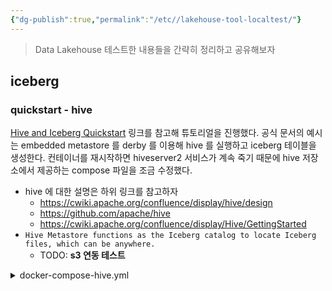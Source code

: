```yaml
---
{"dg-publish":true,"permalink":"/etc//lakehouse-tool-localtest/"}
---
```


> Data Lakehouse 테스트한 내용들을 간략히 정리하고 공유해보자

## iceberg

### quickstart - hive

[Hive and Iceberg Quickstart](https://iceberg.apache.org/hive-quickstart/) 링크를 참고해 튜토리얼을 진행했다. 공식 문서의 예시는 embedded metastore 를 derby 를 이용해 hive 를 실행하고 iceberg 테이블을 생성한다. 컨테이너를 재시작하면 hiveserver2 서비스가 계속 죽기 때문에 hive 저장소에서 제공하는 compose 파일을 조금 수정했다.

- hive 에 대한 설명은 하위 링크를 참고하자
    - https://cwiki.apache.org/confluence/display/hive/design
    - https://github.com/apache/hive
    - https://cwiki.apache.org/confluence/display/Hive/GettingStarted
- `Hive Metastore functions as the Iceberg catalog to locate Iceberg files, which can be anywhere.`
    - TODO: **s3 연동 테스트**

<details>
<summary>docker-compose-hive.yml</summary>
```yaml
version: '3.9'
name: iceberg-hive-quickstart
services:
  postgres:
    image: postgres
    restart: unless-stopped
    container_name: postgres
    hostname: postgres
    environment:
      POSTGRES_DB: 'metastore_db'
      POSTGRES_USER: 'hive'
      POSTGRES_PASSWORD: 'password'
    ports:
      - '5432:5432'
    volumes:
      - hive-db:/var/lib/postgresql

  metastore:
    image: apache/hive:4.0.0-alpha-1
    depends_on:
      - postgres
    restart: unless-stopped
    container_name: metastore
    hostname: metastore
    environment:
      DB_DRIVER: postgres
      SERVICE_NAME: 'metastore'
      SERVICE_OPTS: '-Xmx1G -Djavax.jdo.option.ConnectionDriverName=org.postgresql.Driver
                     -Djavax.jdo.option.ConnectionURL=jdbc:postgresql://postgres:5432/metastore_db
                     -Djavax.jdo.option.ConnectionUserName=hive
                     -Djavax.jdo.option.ConnectionPassword=password'
    ports:
        - '9083:9083'
    volumes:
        - warehouse:/opt/hive/data/warehouse

  hiveserver2:
    image: apache/hive:4.0.0-alpha-1
    depends_on:
      - metastore
    restart: unless-stopped
    container_name: hiveserver2
    environment:
      HIVE_SERVER2_THRIFT_PORT: 10000
      SERVICE_OPTS: '-Xmx1G -Dhive.metastore.uris=thrift://metastore:9083'
      IS_RESUME: 'true'
      SERVICE_NAME: 'hiveserver2'
    ports:
      - '10000:10000'
      - '10002:10002'
    volumes:
      - warehouse:/opt/hive/data/warehouse

volumes:
  hive-db:
  warehouse:
```

</details>

iceberg 테이블 포맷으로 테이블을 생성하기 전 data directory 는 다음과 같다.

```bash
hive@9cb7504b7cc7:/opt/hive/data/warehouse$ pwd
/opt/hive/data/warehouse
hive@9cb7504b7cc7:/opt/hive/data/warehouse$ ls -alF
total 0
drwxr-xr-x 1 hive root  0 Aug 25 12:35 ./
drwxr-xr-x 1 root root 18 Aug 25 12:35 ../
```

nyc 데이터베이스를 생성하고 taxis 테이블을 생성하면 data directory 에 다음과 같은 파일들이 쌓인다.

```sql
CREATE DATABASE nyc;
CREATE TABLE nyc.taxis
(
  trip_id bigint,
  trip_distance float,
  fare_amount double,
  store_and_fwd_flag string
)
PARTITIONED BY (vendor_id bigint) STORED BY ICEBERG;
```

nyc 데이터베이스를 생성하면 warehouse 밑 nyc.db 폴더가 생성된다.

```bash
hive@9cb7504b7cc7:/opt/hive/data/warehouse/nyc.db$ pwd
/opt/hive/data/warehouse/nyc.db
hive@9cb7504b7cc7:/opt/hive/data/warehouse/nyc.db$ ls -alF
total 0
drwxr-xr-x 1 hive hive  0 Sep 18 07:23 ./
drwxr-xr-x 1 hive root 12 Sep 18 07:23 ../
```

테이블을 생성하면 iceberg table format 으로 메타데이터가 생성된다.

```bash
hive@9cb7504b7cc7:/opt/hive/data$ tree .
.
└── warehouse
    └── nyc.db
        └── taxis
            └── metadata
                └── 00000-1732b0ca-d725-47d6-a06c-a1bfb2efa983.metadata.json
hive@9cb7504b7cc7:/opt/hive/data/warehouse/nyc.db/taxis/metadata$ cat 00000-1732b0ca-d725-47d6-a06c-a1bfb2efa983.metadata.json
{
  "format-version" : 1,
  "table-uuid" : "e1c15319-c94a-44b2-814c-a09f8355fe54",
  "location" : "file:/opt/hive/data/warehouse/nyc.db/taxis",
  "last-updated-ms" : 1695027274973,
  "last-column-id" : 5,
  "schema" : {
    "type" : "struct",
    "schema-id" : 0,
    "fields" : [ {
      "id" : 1,
      "name" : "trip_id",
      "required" : false,
      "type" : "long"
    }, {
      "id" : 2,
      "name" : "trip_distance",
      "required" : false,
      "type" : "float"
    }, {
      "id" : 3,
      "name" : "fare_amount",
      "required" : false,
      "type" : "double"
    }, {
      "id" : 4,
      "name" : "store_and_fwd_flag",
      "required" : false,
      "type" : "string"
    }, {
      "id" : 5,
      "name" : "vendor_id",
      "required" : false,
      "type" : "long"
    } ]
  },
  "current-schema-id" : 0,
  "schemas" : [ {
    "type" : "struct",
    "schema-id" : 0,
    "fields" : [ {
      "id" : 1,
      "name" : "trip_id",
      "required" : false,
      "type" : "long"
    }, {
      "id" : 2,
      "name" : "trip_distance",
      "required" : false,
      "type" : "float"
    }, {
      "id" : 3,
      "name" : "fare_amount",
      "required" : false,
      "type" : "double"
    }, {
      "id" : 4,
      "name" : "store_and_fwd_flag",
      "required" : false,
      "type" : "string"
    }, {
      "id" : 5,
      "name" : "vendor_id",
      "required" : false,
      "type" : "long"
    } ]
  } ],
  "partition-spec" : [ {
    "name" : "vendor_id",
    "transform" : "identity",
    "source-id" : 5,
    "field-id" : 1000
  } ],
  "default-spec-id" : 0,
  "partition-specs" : [ {
    "spec-id" : 0,
    "fields" : [ {
      "name" : "vendor_id",
      "transform" : "identity",
      "source-id" : 5,
      "field-id" : 1000
    } ]
  } ],
  "last-partition-id" : 1000,
  "default-sort-order-id" : 0,
  "sort-orders" : [ {
    "order-id" : 0,
    "fields" : [ ]
  } ],
  "properties" : {
    "engine.hive.enabled" : "true",
    "bucketing_version" : "2",
    "storage_handler" : "org.apache.iceberg.mr.hive.HiveIcebergStorageHandler",
    "serialization.format" : "1"
  },
  "current-snapshot-id" : -1,
  "refs" : { },
  "snapshots" : [ ],
  "statistics" : [ ],
  "snapshot-log" : [ ],
  "metadata-log" : [ ]
}
```

- 위 메타데이터 json 말고 dot crc 파일(`.00000-1732b0ca-d725-47d6-a06c-a1bfb2efa983.metadata.json.crc`)도 함께 생성된다. 
    - 일반적으로 CRC는 파일 포맷 자체가 아니라 데이터 무결성을 검사하기 위한 알고리즘 또는 기술로 사용된다고 한다.

테이블에 값을 삽입하면 아래와 같이 여러 메타정보들이 생성되는 것을 확인할 수 있다.

```bash
hive_warehsoue
└── nyc.db
    ├── _tmp.taxis
    └── taxis
        ├── data
        │   ├── vendor_id=1
        │   │   └── 00000-0-data-hive_20230918092244_a25b33bb-b233-41cd-a330-61140063ee35-job_16950289664771_0001-1-00001.parquet
        │   └── vendor_id=2
        │       └── 00000-0-data-hive_20230918092244_a25b33bb-b233-41cd-a330-61140063ee35-job_16950289664771_0001-1-00002.parquet
        ├── metadata
        │   ├── 00000-1732b0ca-d725-47d6-a06c-a1bfb2efa983.metadata.json
        │   ├── 00001-e4db34cd-ed3a-44f8-b3fa-1c4c47d19a02.metadata.json
        │   ├── bc13d33a-7117-414f-b1d1-5a6a5b522604-m0.avro
        │   └── snap-3573650824477192202-1-bc13d33a-7117-414f-b1d1-5a6a5b522604.avro
        ├── stats
        │   └── default_iceberg.nyc.taxis3573650824477192202
        └── temp

9 directories, 7 files
```

### quickstart - spark

[Spark and Iceberg Quickstart](https://iceberg.apache.org/spark-quickstart/) 링크를 참고하여 튜토리얼을 진행했다.
- 

### references
- [iceberg](https://iceberg.apache.org/)
    - [github](https://github.com/apache/iceberg)
    - quickstart
        - [hive](https://iceberg.apache.org/hive-quickstart/)
        - [spark](https://iceberg.apache.org/spark-quickstart/)
- [dremio](https://docs.dremio.com/)
    - [github](https://github.com/dremio/dremio-oss)
    - [quickstart](https://docs.dremio.com/current/)